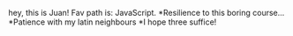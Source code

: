 hey, this is Juan!
Fav path is: JavaScript.
*Resilience to this boring course...
*Patience with my latin neighbours
*I hope three suffice!
